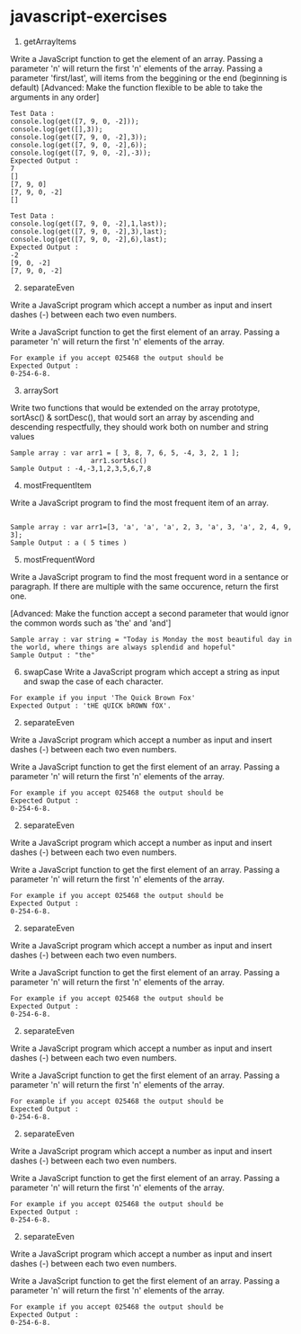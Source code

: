 # javascript-exercises


1. getArrayItems

Write a JavaScript function to get the element of an array. Passing a parameter 'n' will return the first 'n' elements of the array. Passing a parameter 'first/last', will items from the beggining or the end (beginning is default)
[Advanced: Make the function flexible to be able to take the arguments in any order]

```
Test Data : 
console.log(get([7, 9, 0, -2])); 
console.log(get([],3));
console.log(get([7, 9, 0, -2],3));
console.log(get([7, 9, 0, -2],6));
console.log(get([7, 9, 0, -2],-3));
Expected Output : 
7
[] 
[7, 9, 0] 
[7, 9, 0, -2] 
[] 

Test Data : 
console.log(get([7, 9, 0, -2],1,last)); 
console.log(get([7, 9, 0, -2],3),last); 
console.log(get([7, 9, 0, -2],6),last);
Expected Output : 
-2 
[9, 0, -2] 
[7, 9, 0, -2]
```

2. separateEven

Write a JavaScript program which accept a number as input and insert dashes (-) between each two even numbers. 

Write a JavaScript function to get the first element of an array. Passing a parameter 'n' will return the first 'n' elements of the array.

```
For example if you accept 025468 the output should be 
Expected Output : 
0-254-6-8.
```


3. arraySort

Write two functions that would be extended on the array prototype, sortAsc() & sortDesc(), that would sort an array by ascending and descending respectfully, they should work both on number and string values

```
Sample array : var arr1 = [ 3, 8, 7, 6, 5, -4, 3, 2, 1 ];
                    arr1.sortAsc()
Sample Output : -4,-3,1,2,3,5,6,7,8
```


4. mostFrequentItem

Write a JavaScript program to find the most frequent item of an array.

```

Sample array : var arr1=[3, 'a', 'a', 'a', 2, 3, 'a', 3, 'a', 2, 4, 9, 3];
Sample Output : a ( 5 times ) 
```


5. mostFrequentWord

Write a JavaScript program to find the most frequent word in a sentance or paragraph. If there are multiple with the same occurence, return the first one.

[Advanced: Make the function accept a second parameter that would ignor the common words such as 'the' and 'and']

```
Sample array : var string = "Today is Monday the most beautiful day in the world, where things are always splendid and hopeful"
Sample Output : "the"
```


6. swapCase
Write a JavaScript program which accept a string as input and swap the case of each character. 

```
For example if you input 'The Quick Brown Fox'
Expected Output : 'tHE qUICK bROWN fOX'.
```


2. separateEven

Write a JavaScript program which accept a number as input and insert dashes (-) between each two even numbers. 

Write a JavaScript function to get the first element of an array. Passing a parameter 'n' will return the first 'n' elements of the array.

```
For example if you accept 025468 the output should be 
Expected Output : 
0-254-6-8.
```


2. separateEven

Write a JavaScript program which accept a number as input and insert dashes (-) between each two even numbers. 

Write a JavaScript function to get the first element of an array. Passing a parameter 'n' will return the first 'n' elements of the array.

```
For example if you accept 025468 the output should be 
Expected Output : 
0-254-6-8.
```


2. separateEven

Write a JavaScript program which accept a number as input and insert dashes (-) between each two even numbers. 

Write a JavaScript function to get the first element of an array. Passing a parameter 'n' will return the first 'n' elements of the array.

```
For example if you accept 025468 the output should be 
Expected Output : 
0-254-6-8.
```


2. separateEven

Write a JavaScript program which accept a number as input and insert dashes (-) between each two even numbers. 

Write a JavaScript function to get the first element of an array. Passing a parameter 'n' will return the first 'n' elements of the array.

```
For example if you accept 025468 the output should be 
Expected Output : 
0-254-6-8.
```


2. separateEven

Write a JavaScript program which accept a number as input and insert dashes (-) between each two even numbers. 

Write a JavaScript function to get the first element of an array. Passing a parameter 'n' will return the first 'n' elements of the array.

```
For example if you accept 025468 the output should be 
Expected Output : 
0-254-6-8.
```


2. separateEven

Write a JavaScript program which accept a number as input and insert dashes (-) between each two even numbers. 

Write a JavaScript function to get the first element of an array. Passing a parameter 'n' will return the first 'n' elements of the array.

```
For example if you accept 025468 the output should be 
Expected Output : 
0-254-6-8.
```

